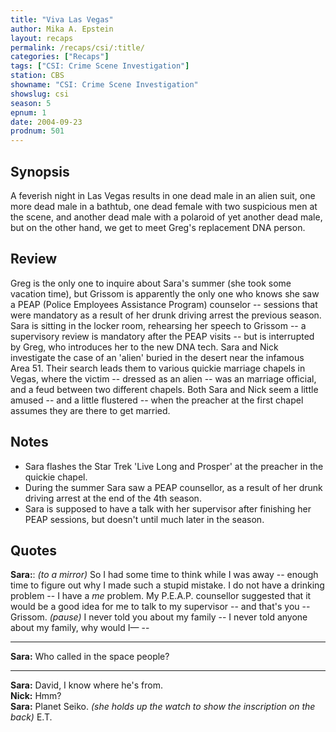 ```yaml
---
title: "Viva Las Vegas"
author: Mika A. Epstein
layout: recaps
permalink: /recaps/csi/:title/
categories: ["Recaps"]
tags: ["CSI: Crime Scene Investigation"]
station: CBS
showname: "CSI: Crime Scene Investigation"
showslug: csi
season: 5
epnum: 1
date: 2004-09-23
prodnum: 501
---
```


## Synopsis

A feverish night in Las Vegas results in one dead male in an alien suit, one more dead male in a bathtub, one dead female with two suspicious men at the scene, and another dead male with a polaroid of yet another dead male, but on the other hand, we get to meet Greg's replacement DNA person.

## Review

Greg is the only one to inquire about Sara's summer (she took some vacation time), but Grissom is apparently the only one who knows she saw a PEAP (Police Employees Assistance Program) counselor -- sessions that were mandatory as a result of her drunk driving arrest the previous season. Sara is sitting in the locker room, rehearsing her speech to Grissom -- a supervisory review is mandatory after the PEAP visits -- but is interrupted by Greg, who introduces her to the new DNA tech. Sara and Nick investigate the case of an 'alien' buried in the desert near the infamous Area 51. Their search leads them to various quickie marriage chapels in Vegas, where the victim -- dressed as an alien -- was an marriage official, and a feud between two different chapels. Both Sara and Nick seem a little amused -- and a little flustered -- when the preacher at the first chapel assumes they are there to get married.

## Notes

* Sara flashes the Star Trek 'Live Long and Prosper' at the preacher in the quickie chapel.
* During the summer Sara saw a PEAP counsellor, as a result of her drunk driving arrest at the end of the 4th season.
* Sara is supposed to have a talk with her supervisor after finishing her PEAP sessions, but doesn't until much later in the season.

## Quotes

**Sara:**: _(to a mirror)_ So I had some time to think while I was away -- enough time to figure out why I made such a stupid mistake. I do not have a drinking problem -- I have a _me_ problem. My P.E.A.P. counsellor suggested that it would be a good idea for me to talk to my supervisor -- and that's you -- Grissom. _(pause)_ I never told you about my family -- I never told anyone about my family, why would I—  --

- - -

**Sara:** Who called in the space people?

- - -

**Sara:** David, I know where he's from.\
**Nick:** Hmm?\
**Sara:** Planet Seiko. _(she holds up the watch to show the inscription on the back)_ E.T.
